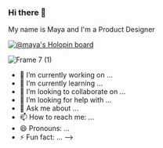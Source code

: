 ### Hi there 👋
My name is Maya and I'm a Product Designer

[![@maya's Holopin board](https://holopin.io/api/user/board?user=maya)](https://holopin.io/@maya)

![Frame 7 (1)](https://user-images.githubusercontent.com/105395613/194530217-fee14a21-5436-4eed-a9d8-8b0d535368d3.png)

- 🔭 I’m currently working on ...
- 🌱 I’m currently learning ...
- 👯 I’m looking to collaborate on ...
- 🤔 I’m looking for help with ...
- 💬 Ask me about ...
- 📫 How to reach me: ...
- 😄 Pronouns: ...
- ⚡ Fun fact: ...
-->

